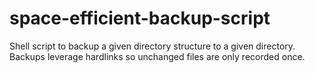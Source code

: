 # space-efficient-backup-script
Shell script to backup a given directory structure to a given directory. Backups leverage hardlinks so unchanged files are only recorded once.
